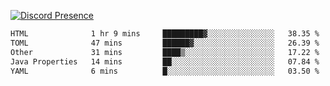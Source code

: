 [![Discord Presence](https://lanyard.cnrad.dev/api/689805100331696149)](https://discord.com/users/689805100331696149)

<!--START_SECTION:waka-->

```txt
HTML              1 hr 9 mins     █████████▓░░░░░░░░░░░░░░░   38.35 %
TOML              47 mins         ██████▓░░░░░░░░░░░░░░░░░░   26.39 %
Other             31 mins         ████▒░░░░░░░░░░░░░░░░░░░░   17.22 %
Java Properties   14 mins         ██░░░░░░░░░░░░░░░░░░░░░░░   07.84 %
YAML              6 mins          █░░░░░░░░░░░░░░░░░░░░░░░░   03.50 %
```

<!--END_SECTION:waka-->
<img src="https://hit.yhype.me/github/profile?user_id=53441990" alt="">
